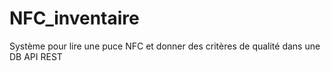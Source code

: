 # NFC_inventaire
Système pour lire une puce NFC et donner des critères de qualité dans une DB API REST
